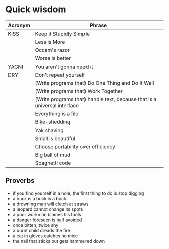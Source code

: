 # Quick wisdom

| Acronym | Phrase                  |
|---------|-------------------------|
| KISS    | Keep it Stupidly Simple |
|         | Less is More            |
|         | Occam's razor           |
|         | Worse is better         |
| YAGNI   | You aren't gonna need it |
| DRY     | Don't repeat yourself   |
|         | (Write programs that) Do One Thing and Do It Well |
|         | (Write programs that) Work Together |
|         | (Write programs that) handle text, because that is a universal interface |
|         | Everything is a file    |
|         | Bike-shedding           |
|         | Yak shaving             |
|         | Small is beautiful.
|         | Choose portability over efficiency |
|         | Big ball of mud          |
|         | Spaghetti code           |

## Proverbs

- if you find yourself in a hole, the first thing to do is stop digging
- a buck is a buck is a buck
- a drowning man will clutch at straws
- a leopard cannot change its spots
- a poor workman blames his tools
- a danger foreseen is half avoided
- once bitten, twice shy
- a burnt child dreads the fire
- a cat in gloves catches no mice
- the nail that sticks out gets hammered down

